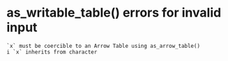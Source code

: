 # as_writable_table() errors for invalid input

    `x` must be coercible to an Arrow Table using as_arrow_table()
    i `x` inherits from character

